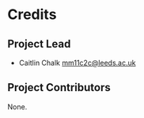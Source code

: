 Credits
=======

Project Lead
----------------

* Caitlin Chalk <mm11c2c@leeds.ac.uk>

Project Contributors
------------

None.

